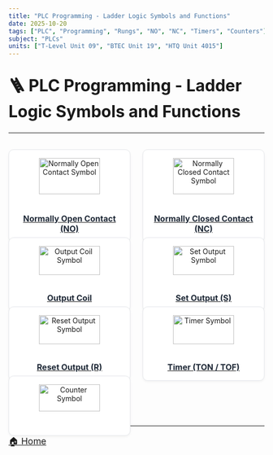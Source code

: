 ```yaml
---
title: "PLC Programming - Ladder Logic Symbols and Functions"
date: 2025-10-20
tags: ["PLC", "Programming", "Rungs", "NO", "NC", "Timers", "Counters"]
subject: "PLCs"
units: ["T-Level Unit 09", "BTEC Unit 19", "HTQ Unit 4015"]
---
```


<head>
  <style>
    .projects {
      display: grid;
      grid-template-columns: repeat(auto-fit, minmax(220px, 1fr));
      gap: 1.5rem;
      margin-top: 2rem;
    }

    .card-link {
      text-decoration: none;
    }

    .card {
      background: #ffffff;
      border: 1px solid #e5e7eb;
      border-radius: 10px;
      overflow: hidden;
      box-shadow: 0 2px 5px rgba(0, 0, 0, 0.05);
      transition: transform 0.2s ease;
      display: flex;
      flex-direction: column;
      align-items: center;
      padding: 1rem;
      height: 100%;
      text-align: center;
    }

    .card:hover {
      transform: scale(1.03);
    }

    .card img {
      width: 80%;
      max-width: 150px;
      height: auto;
      margin-bottom: 0.75rem;
      border-radius: 6px;
    }

    .card h3 {
      color: #1f2937;
      margin: 0.5rem 0 0;
      font-size: 1rem;
    }

    h1 {
      font-size: 2rem;
      margin-top: 2rem;
    }

    p {
      font-size: 1.1rem;
    }
  </style>
</head>

# 🪜 PLC Programming - Ladder Logic Symbols and Functions

---

<div class="projects">
  <a class="card-link" href="#">
    <div class="card">
      <img src="https://EngineeringShare.github.io/engineering-hub/images/PLC-Icons/NO_Contact.png" alt="Normally Open Contact Symbol">
      <h3>Normally Open Contact (NO)</h3>
    </div>
  </a>

  <a class="card-link" href="#">
    <div class="card">
      <img src="https://EngineeringShare.github.io/engineering-hub/images/PLC-Icons/NC_Contact.png" alt="Normally Closed Contact Symbol">
      <h3>Normally Closed Contact (NC)</h3>
    </div>
  </a>

  <a class="card-link" href="#">
    <div class="card">
      <img src="https://EngineeringShare.github.io/engineering-hub/images/PLC-Icons/Output.png" alt="Output Coil Symbol">
      <h3>Output Coil</h3>
    </div>
  </a>

  <a class="card-link" href="#">
    <div class="card">
      <img src="https://EngineeringShare.github.io/engineering-hub/images/PLC-Icons/Set_Output.png" alt="Set Output Symbol">
      <h3>Set Output (S)</h3>
    </div>
  </a>

  <a class="card-link" href="#">
    <div class="card">
      <img src="https://EngineeringShare.github.io/engineering-hub/images/PLC-Icons/Reset_Output.png" alt="Reset Output Symbol">
      <h3>Reset Output (R)</h3>
  </div>

  <a class="card-link" href="#">
    <div class="card">
      <img src="https://EngineeringShare.github.io/engineering-hub/images/PLC-Icons/TON_Timer.png" alt="Timer Symbol">
      <h3>Timer (TON / TOF)</h3>
    </div>
  </a>

  <a class="card-link" href="#">
    <div class="card">
      <img src="https://EngineeringShare.github.io/engineering-hub/images/PLC-Icons/CTU_Counter.png" alt="Counter Symbol">
    </div>
  </a>
</div>

---

<a href="https://engineeringshare.github.io/engineering-hub">🏠 Home</a>
